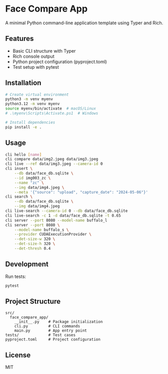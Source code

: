 # Face Compare App

A minimal Python command-line application template using Typer and Rich.

## Features

- Basic CLI structure with Typer
- Rich console output
- Python project configuration (pyproject.toml)
- Test setup with pytest

## Installation

```bash
# Create virtual environment
python3 -m venv myenv
python3.12 -m venv myenv
source myenv/bin/activate  # macOS/Linux
# .\myenv\Scripts\Activate.ps1  # Windows

# Install dependencies
pip install -e .
```

## Usage

```bash
cli hello [name]
cli compare data/img2.jpeg data/img3.jpeg
cli live --ref data/img3.jpeg --camera-id 0
cli insert \
    --db data/face_db.sqlite \
    --id img003_zc \
    --name "zc" \
    --img data/img4.jpeg \
    --meta '{"source": "upload", "capture_date": "2024-05-06"}'
cli search \
    --db data/face_db.sqlite \
    --img data/img4.jpeg
cli live-search --camera-id 0 --db data/face_db.sqlite
cli live-search -c 1 -d data/face_db.sqlite -t 0.65
cli server --port 8080 --model-name buffalo_l
cli server --port 8080 \
    --model-name buffalo_s \
    --provider CUDAExecutionProvider \
    --det-size-w 320 \
    --det-size-h 320 \
    --det-thresh 0.4
```

## Development

Run tests:
```bash
pytest
```

## Project Structure

```
src/
  face_compare_app/
    __init__.py    # Package initialization
    cli.py         # CLI commands
    main.py        # App entry point
tests/             # Test cases
pyproject.toml     # Project configuration
```

## License

MIT
